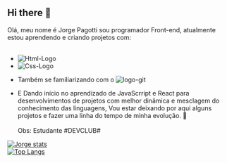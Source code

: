 ## Hi there 👋

Olá, meu nome é Jorge Pagotti sou programador Front-end, atualmente estou aprendendo e criando projetos com:
<br>
<br>
- <img src="https://img.shields.io/badge/HTML5-E34F26?style=for-the-badge&logo=html5&logoColor=white" alt="Html-Logo" />
- <img src="https://img.shields.io/badge/CSS3-1572B6?style=for-the-badge&logo=css3&logoColor=white" alt="Css-Logo" />

- Também se familiarizando com o  <img src="https://img.shields.io/badge/GitHub-100000?style=for-the-badge&logo=github&logoColor=white" alt ="logo-git" />
- E Dando início no aprendizado de JavaScrript e React para desenvolvimentos de projetos com melhor dinâmica e mesclagem do conhecimento das linguagens,
   Vou estar deixando por aqui alguns projetos e fazer
  uma linha do tempo de minha evolução. :rocket:
  <br>
  <br>
  Obs: Estudante #DEVCLUB#

 [![Jorge stats](https://github-readme-stats.vercel.app/api?username=JorgePagotti)](https://github.com/anuraghazra/github-readme-stats)
 <br>
[![Top Langs](https://github-readme-stats.vercel.app/api/top-langs/?username=JorgePagotti)](https://github.com/anuraghazra/github-readme-stats)
